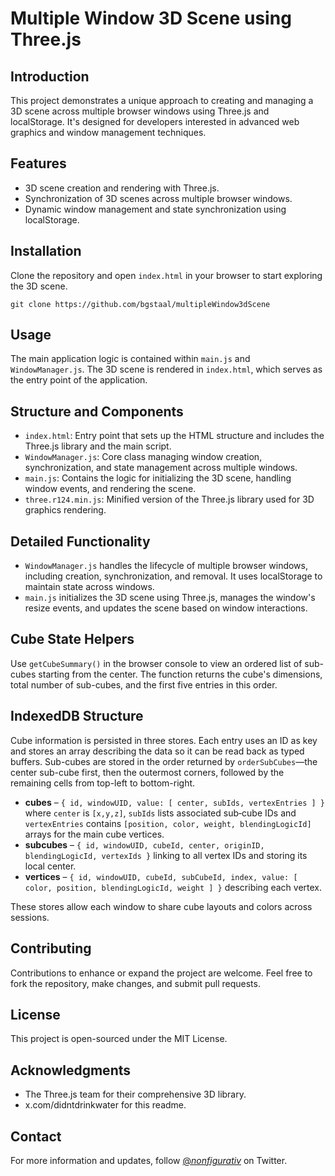 # Multiple Window 3D Scene using Three.js

## Introduction
This project demonstrates a unique approach to creating and managing a 3D scene across multiple browser windows using Three.js and localStorage. It's designed for developers interested in advanced web graphics and window management techniques.

## Features
- 3D scene creation and rendering with Three.js.
- Synchronization of 3D scenes across multiple browser windows.
- Dynamic window management and state synchronization using localStorage.

## Installation
Clone the repository and open `index.html` in your browser to start exploring the 3D scene.

```
git clone https://github.com/bgstaal/multipleWindow3dScene
```
## Usage
The main application logic is contained within `main.js` and `WindowManager.js`. The 3D scene is rendered in `index.html`, which serves as the entry point of the application.

## Structure and Components
- `index.html`: Entry point that sets up the HTML structure and includes the Three.js library and the main script.
- `WindowManager.js`: Core class managing window creation, synchronization, and state management across multiple windows.
- `main.js`: Contains the logic for initializing the 3D scene, handling window events, and rendering the scene.
- `three.r124.min.js`: Minified version of the Three.js library used for 3D graphics rendering.

## Detailed Functionality
- `WindowManager.js` handles the lifecycle of multiple browser windows, including creation, synchronization, and removal. It uses localStorage to maintain state across windows.
- `main.js` initializes the 3D scene using Three.js, manages the window's resize events, and updates the scene based on window interactions.

## Cube State Helpers
Use `getCubeSummary()` in the browser console to view an ordered list of sub-cubes starting from the center. The function returns the cube's dimensions, total number of sub-cubes, and the first five entries in this order.

## IndexedDB Structure
Cube information is persisted in three stores. Each entry uses an ID as key and stores an array describing the data so it can be read back as typed buffers. Sub-cubes are stored in the order returned by `orderSubCubes`—the center sub-cube first, then the outermost corners, followed by the remaining cells from top-left to bottom-right.

- **cubes** – `{ id, windowUID, value: [ center, subIds, vertexEntries ] }` where `center` is `[x,y,z]`, `subIds` lists associated sub‑cube IDs and `vertexEntries` contains `[position, color, weight, blendingLogicId]` arrays for the main cube vertices.
 - **subcubes** – `{ id, windowUID, cubeId, center, originID, blendingLogicId, vertexIds }` linking to all vertex IDs and storing its local center.
- **vertices** – `{ id, windowUID, cubeId, subCubeId, index, value: [ color, position, blendingLogicId, weight ] }` describing each vertex.

These stores allow each window to share cube layouts and colors across sessions.

## Contributing
Contributions to enhance or expand the project are welcome. Feel free to fork the repository, make changes, and submit pull requests.

## License
This project is open-sourced under the MIT License.

## Acknowledgments
- The Three.js team for their comprehensive 3D library.
- x.com/didntdrinkwater for this readme.

## Contact
For more information and updates, follow [@_nonfigurativ_](https://twitter.com/_nonfigurativ_) on Twitter.
